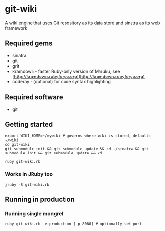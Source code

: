 # git-wiki #

A wiki engine that uses Git repository as its data store and sinatra as its web framework

## Required gems ##

- sinatra
- git
- grit
- kramdown  - faster Ruby-only version of Maruku, see [http://kramdown.rubyforge.org](http://kramdown.rubyforge.org)
- coderay   - (optional) for code syntax highlighting

## Required software ##

- git


## Getting started ##

    export WIKI_HOME=~/mywiki # governs where wiki is stored, defaults ~/wiki
    cd git-wiki
    git submodule init && git submodule update && cd ./sinatra && git submodule init && git submodule update && cd ..

    ruby git-wiki.rb

### Works in JRuby too

    jruby -S git-wiki.rb 

## Running in production ##

### Running single mongrel

    ruby git-wiki.rb -e production [-p 8080] # optionally set port


